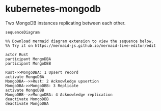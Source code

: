 # kubernetes-mongodb
Two MongoDB instances replicating between each other.

```mermaid
sequenceDiagram

%% Download mermaid diagram extension to view the sequence below.
%% Try it on https://mermaid-js.github.io/mermaid-live-editor/edit

actor Rust
participant MongoDBA
participant MongoDBB

Rust->>MongoDBA: 1 Upsert record
activate MongoDBA
MongoDBA-->>Rust: 2 Acknowledge upsertion
MongoDBA->>MongoDBB: 3 Replicate
activate MongoDBB
MongoDBB-->>MongoDBA: 4 Acknowledge replication
deactivate MongoDBB
deactivate MongoDBA
```
